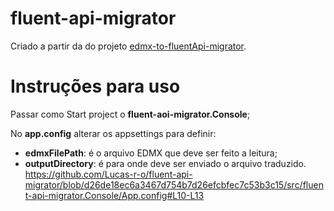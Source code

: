 ﻿# fluent-api-migrator
 Criado a partir da do projeto [edmx-to-fluentApi-migrator](https://github.com/AntonDambrouski/edmx-to-fluentApi-migrator).

# Instruções para uso

Passar como Start project o **fluent-aoi-migrator.Console**;

No **app.config** alterar os appsettings para definir:
- **edmxFilePath**: é o arquivo EDMX que deve ser feito a leitura;
- **outputDirectory**: é para onde deve ser enviado o arquivo traduzido.
https://github.com/Lucas-r-o/fluent-api-migrator/blob/d26de18ec6a3467d754b7d26efcbfec7c53b3c15/src/fluent-api-migrator.Console/App.config#L10-L13

